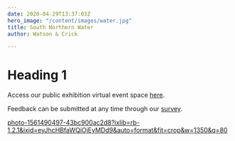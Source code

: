 ```yaml
---
date: 2020-04-29T13:37:03Z
hero_image: "/content/images/water.jpg"
title: South Northern Water
author: Watson & Crick

---
```

# Heading 1

Access our public exhibition virtual event space [here](www.google.com "VES").

Feedback can be submitted at any time through our [survey](www.google.com "Survey").

[photo-1561490497-43bc900ac2d8?ixlib=rb-1.2.1&ixid=eyJhcHBfaWQiOjEyMDd9&auto=format&fit=crop&w=1350&q=80](https://images.unsplash.com/photo-1561490497-43bc900ac2d8?ixlib=rb-1.2.1&ixid=eyJhcHBfaWQiOjEyMDd9&auto=format&fit=crop&w=1350&q=80 "photo-1561490497-43bc900ac2d8?ixlib=rb-1.2.1&ixid=eyJhcHBfaWQiOjEyMDd9&auto=format&fit=crop&w=1350&q=80")